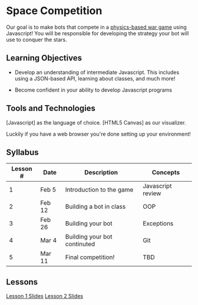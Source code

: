 # Space Competition
Our goal is to make bots that compete in a [physics-based war game](https://kevinbacabac.github.io/SpaceComp/index.html) using Javascript! You will be responsible for developing the strategy your bot will use to conquer the stars.

## Learning Objectives

- Develop an understanding of intermediate Javascript. This includes using a JSON-based API, learning about classes, and much more!

- Become confident in your ability to develop Javascript programs

## Tools and Technologies

[Javascript] as the language of choice.
[HTML5 Canvas] as our visualizer.

Luckily if you have a web browser you're done setting up your environment!

## Syllabus

Lesson # | Date | Description | Concepts
--|--|--|--
1 | Feb 5 | Introduction to the game | Javascript review
2 | Feb 12 | Building a bot in class | OOP
3 | Feb 26 | Building your bot | Exceptions
4 | Mar 4 | Building your bot continuted | Git
5 | Mar 11 | Final competition! | TBD

## Lessons

[Lesson 1 Slides](https://docs.google.com/presentation/d/1X4FMKlqMEhk5kmPtbThba_t4WMyAXOV21CRpa8QE5as/edit?usp=sharing)
[Lesson 2 Slides](https://docs.google.com/presentation/d/1EWHtCilO_-48m--Yov91hmXb0El_g1GE1LwIOpxp87c/edit?usp=sharing)
